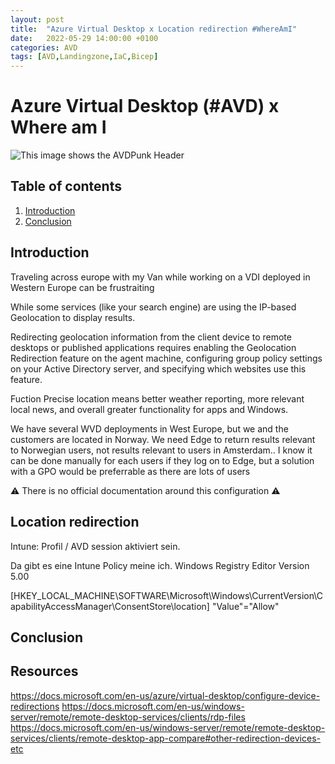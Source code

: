 ```yaml
---
layout: post
title:  "Azure Virtual Desktop x Location redirection #WhereAmI"
date:   2022-05-29 14:00:00 +0100
categories: AVD
tags: [AVD,Landingzone,IaC,Bicep]
---
```

# Azure Virtual Desktop (#AVD) x Where am I

![This image shows the AVDPunk Header](/assets/img/2022-03-15/2022-05-31-001.png)

## Table of contents
1. [Introduction](#Introduction)
6. [Conclusion](#Conclusion)

## Introduction
Traveling across europe with my Van while working on a VDI deployed in Western Europe can be frustraiting 


While some services (like your search engine) are using the IP-based Geolocation to display results. 

Redirecting geolocation information from the client device to remote desktops or published applications requires enabling the Geolocation Redirection feature on the agent machine, configuring group policy settings on your Active Directory server, and specifying which websites use this feature.

Fuction
Precise location means better weather reporting, more relevant local news, and overall greater functionality for apps and Windows. 

We have several WVD deployments in West Europe, but we and the customers are located in Norway. We need Edge to return results relevant to Norwegian users, not results relevant to users in Amsterdam.. I know it can be done manually for each users if they log on to Edge, but a solution with a GPO would be preferrable as there are lots of users 

⚠️ There is no official documentation around this configuration ⚠️

## Location redirection

Intune: Profil / AVD session aktiviert sein.

Da gibt es eine Intune Policy meine ich.
Windows Registry Editor Version 5.00

[HKEY_LOCAL_MACHINE\SOFTWARE\Microsoft\Windows\CurrentVersion\CapabilityAccessManager\ConsentStore\location]
"Value"="Allow"

## 

##

## Conclusion

## Resources
https://docs.microsoft.com/en-us/azure/virtual-desktop/configure-device-redirections
https://docs.microsoft.com/en-us/windows-server/remote/remote-desktop-services/clients/rdp-files
https://docs.microsoft.com/en-us/windows-server/remote/remote-desktop-services/clients/remote-desktop-app-compare#other-redirection-devices-etc
